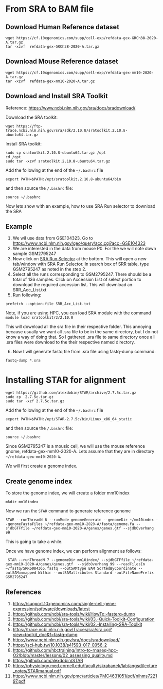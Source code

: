 
# From SRA to BAM file


## Download Human Reference dataset
```
wget https://cf.10xgenomics.com/supp/cell-exp/refdata-gex-GRCh38-2020-A.tar.gz
tar -xzvf  refdata-gex-GRCh38-2020-A.tar.gz

```

## Download Mouse Reference dataset
```
wget https://cf.10xgenomics.com/supp/cell-exp/refdata-gex-mm10-2020-A.tar.gz
tar -xzvf  refdata-gex-mm10-2020-A.tar.gz

```

## Download and Install SRA Toolkit

Reference: https://www.ncbi.nlm.nih.gov/sra/docs/sradownload/

Download the SRA toolkit:

```
wget https://ftp-trace.ncbi.nlm.nih.gov/sra/sdk/2.10.8/sratoolkit.2.10.8-ubuntu64.tar.gz
```

Install SRA toolkit:

```
sudo cp sratoolkit.2.10.8-ubuntu64.tar.gz /opt
cd /opt
sudo tar -xzvf sratoolkit.2.10.8-ubuntu64.tar.gz

```

Add the following at the end of the `~/.bashrc` file


```
export PATH=$PATH:/opt/sratoolkit.2.10.8-ubuntu64/bin
```
and then source the `/.bashrc` file:

```
source ~/.bashrc
```

Now lets show with an example, how to use SRA Run selector to download the SRA 

## Example

1. We wil use data from GSE104323. Go to https://www.ncbi.nlm.nih.gov/geo/query/acc.cgi?acc=GSE104323
2. We are interested in the data from mouse P0. For the we will note down sample GSM2795247
3. Now click on [SRA Run Selector](https://www.ncbi.nlm.nih.gov/Traces/study/?acc=PRJNA412365) at the bottom. This will open a new tab/window with SRA Run Selector. In search box of SRR table, type GSM2795247 as noted in the step 2.
4. Select all the runs corresponding to GSM2795247. There should be a total of 136 samples. Click on Accession List of select portion to download the required accession list. This will download an SRR_Acc_List.txt
5. Run following: 


```
prefetch --option-file SRR_Acc_List.txt
```
Note, if you are using HPC, you can load SRA module with the command `module load sratoolkit/2/2.10.0`

This will download all the sra file in their respective folder. This annoying because usually we want all .sra file to be in the same directory, but I do not know a way of doing that. So I gathered .sra file to same directory once all .sra files were download to the their respective named directory.

6. Now I will generate fastq file from .sra file using fastq-dump command:

```
fastq-dump *.sra
```

# Installing STAR for alignment

```
wget https://github.com/alexdobin/STAR/archive/2.7.5c.tar.gz
sudo cp  2.7.5c.tar.gz
sudo tar -xzf 2.7.5c.tar.gz
```

Add the following at the end of the `~/.bashrc` file

```
export PATH=$PATH:/opt/STAR-2.7.5c/bin/Linux_x86_64_static

```

and then source the `/.bashrc` file:

```
source ~/.bashrc
```

Since GSM2795247 is a mousic cell, we will use the mouse reference gnome, refdata-gex-mm10-2020-A. Lets assume that they are in directory `~/refdata-gex-mm10-2020-A`.

We will first create a genome index.

## Create genome index

To store the genome index, we will create a folder mm10index
```
mkdir mm10index
```
Now we run the `STAR` command to generate reference genome

```
STAR --runThreadN 6 --runMode genomeGenerate --genomeDir ~/mm10index --genomeFastaFiles ~/refdata-gex-mm10-2020-A/fasta/genome.fa --sjdbGTFfile ~/refdata-gex-mm10-2020-A/genes/genes.gtf --sjdbOverhang 99
```

This is going to take a while.

Once we have genome index, we can perform alignment as follows:

```
 STAR --runThreadN 7 --genomeDir mm10index/ --sjdbGTFfile ~/refdata-gex-mm10-2020-A/genes/genes.gtf  --sjdbOverhang 99 --readFilesIn ~/fastq/SRR6084365.fastq --outSAMtype BAM SortedByCoordinate --outSAMunmapped Within --outSAMattributes Standard -outFileNamePrefix GSM2795247
```

## References
1. https://support.10xgenomics.com/single-cell-gene-expression/software/downloads/latest
2. https://github.com/ncbi/sra-tools/wiki/HowTo:-fasterq-dump
3. https://github.com/ncbi/sra-tools/wiki/03.-Quick-Toolkit-Configuration
4. https://github.com/ncbi/sra-tools/wiki/02.-Installing-SRA-Toolkit
5. https://trace.ncbi.nlm.nih.gov/Traces/sra/sra.cgi?view=toolkit_doc&f=fastq-dump
6. https://www.ncbi.nlm.nih.gov/sra/docs/sradownload/
7. https://sci-hub.tw/10.1038/s41593-017-0056-2
8. https://github.com/hbctraining/Intro-to-rnaseq-hpc-O2/blob/master/lessons/02_assessing_quality.md
9. https://github.com/alexdobin/STAR
10. https://physiology.med.cornell.edu/faculty/skrabanek/lab/angsd/lecture_notes/STARmanual.pdf
11. https://www.ncbi.nlm.nih.gov/pmc/articles/PMC4631051/pdf/nihms722197.pdf
